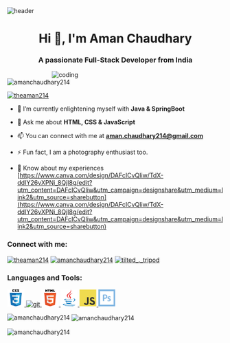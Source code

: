 
<img  alt="header" src="https://yolabs.in/wp-content/uploads/2020/09/kids-coding-art.jpg">

<h1 align="center">Hi 👋, I'm Aman Chaudhary</h1>
<h3 align="center">A passionate Full-Stack Developer from India</h3>
<img align="right" alt="coding" width="400" src="https://cdn.dribbble.com/users/1162077/screenshots/3848914/media/320984a9ca58b3c73274c9259ecf6de8.gif">

<p align="left"> <img src="https://komarev.com/ghpvc/?username=amanchaudhary214&label=Profile%20views&color=0e75b6&style=flat" alt="amanchaudhary214" /> </p>

<p align="left"> <a href="https://twitter.com/theaman214" target="blank"><img src="https://img.shields.io/twitter/follow/theaman214?logo=twitter&style=for-the-badge" alt="theaman214" /></a> </p>

- 🌱 I’m currently enlightening myself with **Java & SpringBoot**

- 💬 Ask me about **HTML, CSS & JavaScript**

- 📫 You can connect with me at **aman.chaudhary214@gmail.com**

- ⚡ Fun fact, I am a photography enthusiast too.

- 📄 Know about my experiences [https://www.canva.com/design/DAFcICvQIiw/TdX-ddIY26vXPNi_8QjI8g/edit?utm_content=DAFcICvQIiw&utm_campaign=designshare&utm_medium=link2&utm_source=sharebutton](https://www.canva.com/design/DAFcICvQIiw/TdX-ddIY26vXPNi_8QjI8g/edit?utm_content=DAFcICvQIiw&utm_campaign=designshare&utm_medium=link2&utm_source=sharebutton)

<h3 align="left">Connect with me:</h3>
<p align="left">
<a href="https://twitter.com/theaman214" target="blank"><img align="center" src="https://raw.githubusercontent.com/rahuldkjain/github-profile-readme-generator/master/src/images/icons/Social/twitter.svg" alt="theaman214" height="30" width="40" /></a>
<a href="https://linkedin.com/in/amanchaudhary214" target="blank"><img align="center" src="https://raw.githubusercontent.com/rahuldkjain/github-profile-readme-generator/master/src/images/icons/Social/linked-in-alt.svg" alt="amanchaudhary214" height="30" width="40" /></a>
<a href="https://instagram.com/tilted_._tripod" target="blank"><img align="center" src="https://raw.githubusercontent.com/rahuldkjain/github-profile-readme-generator/master/src/images/icons/Social/instagram.svg" alt="tilted_._tripod" height="30" width="40" /></a>
</p>

<h3 align="left">Languages and Tools:</h3>
<p align="left"> <a href="https://www.w3schools.com/css/" target="_blank" rel="noreferrer"> <img src="https://raw.githubusercontent.com/devicons/devicon/master/icons/css3/css3-original-wordmark.svg" alt="css3" width="40" height="40"/> </a> <a href="https://git-scm.com/" target="_blank" rel="noreferrer"> <img src="https://www.vectorlogo.zone/logos/git-scm/git-scm-icon.svg" alt="git" width="40" height="40"/> </a> <a href="https://www.w3.org/html/" target="_blank" rel="noreferrer"> <img src="https://raw.githubusercontent.com/devicons/devicon/master/icons/html5/html5-original-wordmark.svg" alt="html5" width="40" height="40"/> </a> <a href="https://www.java.com" target="_blank" rel="noreferrer"> <img src="https://raw.githubusercontent.com/devicons/devicon/master/icons/java/java-original.svg" alt="java" width="40" height="40"/> </a> <a href="https://developer.mozilla.org/en-US/docs/Web/JavaScript" target="_blank" rel="noreferrer"> <img src="https://raw.githubusercontent.com/devicons/devicon/master/icons/javascript/javascript-original.svg" alt="javascript" width="40" height="40"/> </a> <a href="https://www.photoshop.com/en" target="_blank" rel="noreferrer"> <img src="https://raw.githubusercontent.com/devicons/devicon/master/icons/photoshop/photoshop-line.svg" alt="photoshop" width="40" height="40"/> </a> </p>

<p><img align="left" src="https://github-readme-stats.vercel.app/api/top-langs?username=amanchaudhary214&show_icons=true&locale=en&layout=compact" alt="amanchaudhary214" /></p>

<p>&nbsp;<img align="center" src="https://github-readme-stats.vercel.app/api?username=amanchaudhary214&show_icons=true&locale=en" alt="amanchaudhary214" /></p>

<p><img align="center" src="https://github-readme-streak-stats.herokuapp.com/?user=amanchaudhary214&" alt="amanchaudhary214" /></p>

